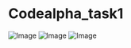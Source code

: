 # Codealpha_task1
![Image](https://github.com/user-attachments/assets/96ff5b4b-32c0-4c6f-a2c1-21693a080bcd)
![Image](https://github.com/user-attachments/assets/0a46f343-36f3-421c-af95-39d1ac808d27)
![Image](https://github.com/user-attachments/assets/5b0a2773-52db-4b18-a3f0-0aedce7c2735)
